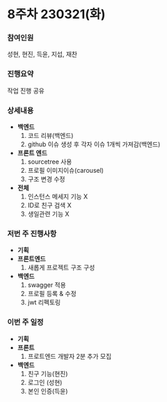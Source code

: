 # 8주차 230321(화)

### 참여인원

성현, 현진, 득윤, 지섭, 재찬

### 진행요약

작업 진행 공유

### 상세내용

* **백엔드**
  1. 코드 리뷰(백엔드)
  2. github 이슈 생성 후 각자 이슈 1개씩 가져감(백엔드)
* **프론트 엔드**
  1. sourcetree 사용
  2. 프로필 이미지이슈(carousel)
  3. 구조 변경 수정
* **전체**
  1. 인스턴스 메세지 기능 X
  2. ID로 친구 검색 X
  3. 생일관련 기능 X

### 저번 주 진행사항

* **기획**
* **프론트엔드**
  1. 새롭게 프로젝트 구조 구성
* **백엔드**
  1. swagger 적용
  2. 프로필 등록 & 수정
  3. jwt 리펙토링

### 이번 주 일정

* **기획**
* **프론트**
  1. 프로트엔드 개발자 2분 추가 모집
* **백엔드**
  1. 친구 기능(현진)
  2. 로그인 (성현)
  3. 본인 인증(득윤)
